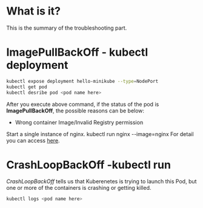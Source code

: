 # What is it?
This is the summary of the troubleshooting part.

# ImagePullBackOff - kubectl deployment
```sh
kubectl expose deployment hello-minikube --type=NodePort
kubectl get pod
kubectl desribe pod <pod name here>

```
After you execute above command, if the status of the pod is **ImagePullBackOff**, the possible reasons can be below:

* Wrong container Image/Invalid Registry permission

Start a single instance of nginx.
  kubectl run nginx --image=nginx
For detail you can access [here](https://kukulinski.com/10-most-common-reasons-kubernetes-deployments-fail-part-1/).

# CrashLoopBackOff -kubectl run
_CrashLoopBackOff_ tells us that Kuberenetes is trying to launch this Pod, but one or more of the containers is crashing or getting killed.

```sh
kubectl logs <pod name here>

```